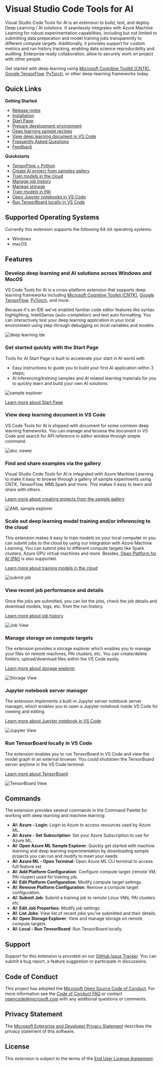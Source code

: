 # Visual Studio Code Tools for AI
Visual Studio Code Tools for AI is an extension to build, test, and deploy Deep Learning / AI solutions. It seamlessly integrates with Azure Machine Learning for robust experimentation capabilities, including but not limited to submitting data preparation and model training jobs transparently to different compute targets. Additionally, it provides support for custom metrics and run history tracking, enabling data science reproducibility and auditing. Enterprise ready collaboration, allow to securely work on project with other people.

Get started with deep learning using [Microsoft Cognitive Toolkit (CNTK)](http://www.microsoft.com/en-us/cognitive-toolkit), [Google TensorFlow](https://www.tensorflow.org), [PyTorch](https://pytorch.org/), or other deep-learning frameworks today.  

## Quick Links

**Getting Started**

- [Release notes](https://github.com/Microsoft/vscode-tools-for-ai/blob/master/docs/releasenotes.md)
- [Installation](https://github.com/Microsoft/vscode-tools-for-ai/blob/master/docs/installation.md)
- [Start Page](https://github.com/Microsoft/vscode-tools-for-ai/blob/master/docs/startPage.md)
- [Prepare development environment](https://github.com/Microsoft/vscode-tools-for-ai/blob/master/docs/prepare-localmachine.md)
- [Deep learning sample recipes](https://github.com/Microsoft/samples-for-ai)
- [View deep learning document in VS Code](https://github.com/Microsoft/vscode-tools-for-ai/blob/master/docs/docviewer.md)
- [Frequently Asked Questions](https://github.com/Microsoft/vscode-tools-for-ai/blob/master/docs/faq.md)
- [Feedback](https://github.com/Microsoft/vscode-tools-for-ai/blob/master/docs/feedback.md)

**Quickstarts**

- [TensorFlow + Python](https://github.com/Microsoft/vscode-tools-for-ai/blob/master/docs/tensorflow-local.md)
- [Create AI project from samples gallery](https://github.com/Microsoft/vscode-tools-for-ai/blob/master/docs/quickstart-00-project-from-azuremachinelearning-gallery.md)
- [Train models in the cloud](https://github.com/Microsoft/vscode-tools-for-ai/blob/master/docs/quickstart-01-submitting-training-jobs.md)
- [Manage job history](https://github.com/Microsoft/vscode-tools-for-ai/blob/master/docs/quickstart-02-job-view.md)
- [Manage storage](https://github.com/Microsoft/vscode-tools-for-ai/blob/master/docs/quickstart-03-storage-explorer.md)
- [Train models in PAI](https://github.com/Microsoft/vscode-tools-for-ai/blob/master/docs/quickstart-05-pai.md) 
- [Open Jupyter notebooks in VS Code](https://github.com/Microsoft/vscode-tools-for-ai/blob/master/docs/quickstart-06-jupyter.md)
- [Run TensorBoard locally in VS Code](https://github.com/Microsoft/vscode-tools-for-ai/blob/master/docs/quickstart-07-tensorboard.md)

## Supported Operating Systems
Currently this extension supports the following 64-bit operating systems:
- Windows
- macOS

## Features

### Develop deep learning and AI solutions across Windows and MacOS
VS Code Tools for AI is a cross-platform extension that supports deep learning frameworks including [Microsoft Cognitive Toolkit (CNTK)](http://www.microsoft.com/en-us/cognitive-toolkit), [Google TensorFlow](https://www.tensorflow.org), [PyTorch](https://pytorch.org/), and more.  

Because it's an IDE we've enabled familiar code editor features like syntax highlighting, IntelliSense (auto-completion) and text auto formatting. You can interactively test your deep learning application in your local environment using step-through debugging on local variables and models. 

![deep learning ide](https://raw.githubusercontent.com/Microsoft/vscode-tools-for-ai/master/docs/media/deeplearning-ide.png)

### Get started quickly with the Start Page  
Tools for AI Start Page is built to accelerate your start in AI world with 
- Easy instructions to guide you to build your first AI application within 3 steps;
- AI inferencing/training samples and AI related learning materials for you to quickly learn and build your own AI solutions. 

![sample explorer](https://raw.githubusercontent.com/Microsoft/vscode-tools-for-ai/master/docs/media/homepage/startPage.PNG)

[Learn more about Start Page](https://github.com/Microsoft/vscode-tools-for-ai/blob/master/docs/startPage.md)  

### View deep learning document in VS Code
VS Code Tools for AI is shipped with document for some common deep learning frameworks. You can manage and browse the document in VS Code and search for API reference in editor window through simple command.

![doc viewer](https://raw.githubusercontent.com/Microsoft/vscode-tools-for-ai/master/docs/media/docviewer/docviewer.png)


### Find and share examples via the gallery  
Visual Studio Code Tools for AI is integrated with Azure Machine Learning to make it easy to browse through a gallery of sample experiments using CNTK, TensorFlow, MMLSpark and more. This makes it easy to learn and share with others. 

[Learn more about creating projects from the sample gallery](https://github.com/Microsoft/vscode-tools-for-ai/blob/master/docs/quickstart-00-project-from-azuremachinelearning-gallery.md)

![AML sample explorer](https://raw.githubusercontent.com/Microsoft/vscode-tools-for-ai/master/docs/media/aml-samples/sampleexplorer.png)

### Scale out deep learning model training and/or inferencing to the cloud
This extension makes it easy to train models on your local computer or you can submit jobs to the cloud by using our integration with Azure Machine Learning. You can submit jobs to different compute targets like Spark clusters, Azure GPU virtual machines and more. Besides, [Open Platform for AI (PAI)](https://github.com/Microsoft/pai) is also supported.

[Learn more about training models in the cloud](https://github.com/Microsoft/vscode-tools-for-ai/blob/master/docs/quickstart-01-submitting-training-jobs.md)
 
![submit job](https://raw.githubusercontent.com/Microsoft/vscode-tools-for-ai/master/docs/media/job/submit-target.png)

### View recent job performance and details
Once the jobs are submitted, you can list the jobs, check the job details and download models, logs, etc. from the run history.

[Learn more about job history](https://github.com/Microsoft/vscode-tools-for-ai/blob/master/docs/quickstart-02-job-view.md)

![Job View](https://raw.githubusercontent.com/Microsoft/vscode-tools-for-ai/master/docs/media/job/job-view.png)

### Manage storage on compute targets
The extension provides a storage explorer which enables you to manage your files on remote machines, PAI clusters, etc. You can create/delete folders, upload/download files within the VS Code easily.

[Learn more about storage explorer](https://github.com/Microsoft/vscode-tools-for-ai/blob/master/docs/quickstart-03-storage-explorer.md)

![Storage View](https://raw.githubusercontent.com/Microsoft/vscode-tools-for-ai/master/docs/media/storage/StorageExplorer.png)

### Jupyter notebook server manager
The extension implements a built-in Jupyter server notebook server manager, which enables you to open a Jupyter notebook inside VS Code for viewing and editing.

[Learn more about Jupyter notebook in VS Code](https://github.com/Microsoft/vscode-tools-for-ai/blob/master/docs/quickstart-06-jupyter.md)

![Jupyter View](https://raw.githubusercontent.com/Microsoft/vscode-tools-for-ai/master/docs/media/jupyter/jupyter_webview.png)

### Run TensorBoard locally in VS Code

The extension enables you to run TensorBoard in VS Code and view the model graph in an external browser. You could shutdown the TensorBoard server anytime in the VS Code terminal.

[Learn more about TensorBoard](https://github.com/Microsoft/vscode-tools-for-ai/blob/master/docs/quickstart-07-tensorboard.md)

![TensorBoard View](https://raw.githubusercontent.com/Microsoft/vscode-tools-for-ai/master/docs/media/tensorboard/tensorboard_browser.png)

## Commands
The extension provides several commands in the Command Palette for working with deep learning and machine learning:
- **AI: Azure - Login**:  Login to Azure to access resources used by Azure ML.
- **AI: Azure - Set Subscription**:  Set your Azure Subscription to use for Azure ML.
- **AI: Open Azure ML Sample Explorer**: Quickly get started with machine learning and deep learning experimentation by downloading sample projects you can run and modify to meet your needs.
- **AI: Azure ML - Open Terminal**: Open Azure ML CLI terminal to access full feature set.
- **AI: Add Platform Configuration**: Configure compute target (remote VM, PAI cluster) used for training job.
- **AI: Edit Platform Configuration**: Modify compute target settings.
- **AI: Remove Platform Configuration**: Remove a compute target configuration.
- **AI: Submit Job**: Submit a training job to remote Linux VMs, PAI clusters etc.
- **AI: Edit Job Properties**: Modify job settings.
- **AI: List Jobs**: View list of recent jobs you've submitted and their details.
- **AI: Open Storage Explorer**: View and manage storage on remote compute targets.
- **AI: Local - Run TensorBoard**: Run TensorBoard locally.

## Support
Support for this extension is provided on our [GitHub Issue Tracker](http://github.com/Microsoft/vscode-tools-for-ai/issues). You can submit a bug report, a feature suggestion or participate in discussions.

## Code of Conduct
This project has adopted the [Microsoft Open Source Code of Conduct]. For more information see the [Code of Conduct FAQ] or contact [opencode@microsoft.com] with any additional questions or comments.

## Privacy Statement
The [Microsoft Enterprise and Developer Privacy Statement] describes the privacy statement of this software.

## License
This extension is subject to the terms of the [End User License Agreement]. 

[Microsoft Enterprise and Developer Privacy Statement]:https://go.microsoft.com/fwlink/?LinkId=786907&lang=en7
[Microsoft Open Source Code of Conduct]:https://opensource.microsoft.com/codeofconduct/
[Code of Conduct FAQ]:https://opensource.microsoft.com/codeofconduct/faq/
[opencode@microsoft.com]:mailto:opencode@microsoft.com
[End User License Agreement]:https://www.visualstudio.com/license-terms/mlt552233/